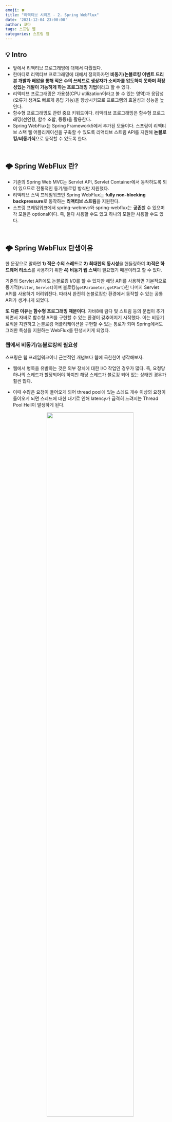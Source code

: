 ```yaml
---
emoji: 🍀
title: "리액티브 시리즈 - 2. Spring WebFlux"
date: '2021-12-04 23:00:00'
author: 코다
tags: 스프링 웹 
categories: 스프링 웹
---
```


## 💡 Intro

- 앞에서 리액티브 프로그래밍에 대해서 다뤘었다.
- 한마디로 리액티브 프로그래밍에 대해서 정의하자면 **비동기/논블로킹 이벤트 드리븐 개발과 배압을 통해 적은 수의 쓰레드로 생상자가 소비자를 압도하지 못하며 확장성있는 개발이 가능하게 하는 프로그래밍 기법**이라고 할 수 있다.
- 리액티브 프로그래밍은 가용성(CPU utilization이라고 볼 수 있는 영역)과 응답성(오류가 생겨도 빠르게 응답 가능)을 향상시키므로 프로그램의 효율성과 성능을 높인다.
- 함수형 프로그래밍도 관련 중요 키워드이다. 리액티브 프로그래밍은 함수형 프로그래밍(선언형, 함수 조합, 등등)을 활용한다.
- Spring WebFlux는 Spring Framework5에서 추가된 모듈이다. 스프링이 리액티브 스택 웹 어플리케이션을 구축할 수 있도록 리액티브 스트림 API를 지원해 **논블로킹/비동기식**으로 동작할 수 있도록 한다.

<br> 

## 🌩 Spring WebFlux 란?

- 기존의 Spring Web MVC는 Servlet API, Servlet Container에서 동작하도록 되어 있으므로 전통적인 동기/블로킹 방식만 지원했다.
- 리액티브 스택 프레임워크인 Spring WebFlux는 **fully non-blocking backpressure**로 동작하는 **리액티브 스트림**을 지원한다.
- 스프링 프레임워크에서 spring-webmvc와 spring-webflux는 **공존**할 수 있으며 각 모듈은 optional이다. 즉, 둘다 사용할 수도 있고 하나의 모듈만 사용할 수도 있다.

<br> 

## 🌩 Spring WebFlux 탄생이유

한 문장으로 말하면 **1) 적은 수의 스레드**로 **2) 최대한의 동시성**을 핸들링하여 **3)적은 하드웨어 리소스**를 사용하기 위한 **4) 비동기 웹 스택**이 필요했기 때문이라고 할 수 있다. 

기존의 Servlet API에도 논블로킹 I/O를 할 수 있지만 해당 API를 사용하면 기본적으로 동기적(`Filter`, `Servlet`)이며 블로킹(`getParameter`, `getPart`)한 나머지 Servlet API를 사용하기 어려워진다. 따라서 완전히 논블로킹한 환경에서 동작할 수 있는 공통 API가 생겨나게 되었다. 

**또 다른 이유는 함수형 프로그래밍 때문이다.** 자바8에 람다 및 스트림 등의 문법이 추가되면서 자바로 함수형 API를 구현할 수 있는 환경이 갖추어지기 시작했다. 이는 비동기 로직을 지원하고 논블로킹 어플리케이션을 구현할 수 있는 통로가 되며 Spring에서도 그러한 특성을 지원하는 WebFlux를 탄생시키게 되었다. 

### 웹에서 비동기/논블로킹의 필요성

스프링은 웹 프레임워크이니 근본적인 개념보다 웹에 국한한여 생각해보자.

- 웹에서 병목을 유발하는 것은 외부 장치에 대한 I/O 작업인 경우가 많다. 즉, 요청당 하나의 스레드가 할당되어야 하지만 해당 스레드가 블로킹 되어 있는 상태인 경우가 훨씬 많다.
- 이때 수많은 요청이 들어오게 되어 thread pool에 있는 스레드 개수 이상의 요청이 들어오게 되면 스레드에 대한 대기로 인해 latency가 급격히 느려지는 Thread Pool Hell이 발생하게 된다.

    <p align="center"><img width="75%" src="https://user-images.githubusercontent.com/63405904/144712817-0bea67a0-5be8-4f10-b403-19e09721a383.png"></p>
    
- 그렇다고 스레드를 추가로 생성하는 것은 오버헤드가 큰 작업이며 잦은 context switching으로 오히려 CPU utilization이 떨어져 비효율이 발생한다.
- 따라서 적은 수의 스레드로 동시성을 높이기 위해서는 스레드가 블로킹 되어 있지 않고 외부 I/O 작업이 일어날 때 필요한 다른 작업을 수행하도록 해야한다.
- 점점 더 MSA가 대두되면서 다수의 마이크로서비스로 분리되어 서비스간 메시지 통신을 하는 경우가 잦아졌다. 이런 외부 통신이 많아진 만큼 이 모든 요청을 동기/블로킹 방식으로 처리하면 동시성이 떨어지게 된다.
- 따라서 비동기/논블로킹 형식의 프로그래밍의 필요성이 더욱 강조되기 시작한다.

<br> 

## 🌩 Spring MVC vs. Spring WebFlux

### 구체적으로 어떻게 더 좋은 걸까?

우선 동기/비동기, 블록/논블록에 대한 기본적인 이해가 있다는 것을 전제하에 설명한다. 비동기/논블록 방식이 적용되면 여러 외부 I/O 작업이나 API 호출이 필요할 때 각 경과시간의 합 만큼의 시간이 소요된다. 하지만 비동기/논블록 방식이 적용되는 리액티브라면 각 경과시간 중 최대시간 만큼의 시간이 소요된다. 

어떻게 이런 효과를 (적은 스레드를 가지고!!) 내는지 이해하기 위해서는 리액티브에 빠질 수 없는 키워드인 **event-driven**을 잘 이해해야한다. 일반적으로 event-driven이라고 한다면 다음 그림을 떠올리면 된다. 

<p align="center"><img width="75%" src="https://user-images.githubusercontent.com/63405904/144712827-31460842-a91c-4d90-a53d-91eb797c6421.png"></p>

주 업무를 하는 주체는 Event loop, Events, Event Handlers이다. 사용자나 외부 요인에 의해 이벤트가 발생하면 이벤트 루프는 해당 이벤트를 받아서 관리하고 알맞은 핸들러에 넘기는 역할을 한다. 핸들러는 해당 이벤트를 처리한다. 

여기서 Event loop는 적은 스레드를 가지고 운용할 수 있다. 따라서 이전에는 각 이벤트에 대한 스레드가 각각 필요했다면 event-driven 형태에선 아무리 이벤트가 많이 발생하더라도 스레드 풀에 있는 적정량의 스레드(주로 CPU 코어 개수거나 두배)로 관리 및 처리할 수 있다. 

번외로 event-driven의 탄생이유에 대해서 말해보자면, 이전에는 예상 가능하게 순차적으로 프로그래밍 진행되곤 했다. 하지만 최근이 GUI가 발전하고 점점 더 사용자와의 인터랙션이 많아지면서 제어할 수 없는 유저 이벤트가 많아지면서 이런 방식이 생겨나고 많이 사용되게 되었다. 

### Spring WebFlux 구조

<p align="center"><img width="75%" src="https://user-images.githubusercontent.com/63405904/144713050-4d280534-1b6c-43c6-8bd1-fa37d4f7fa31.png"></p>

전반적인 Spring WebFlux의 구조를 보면서 리액티브 프로그래밍이 어떻게 적용되었는지 살펴보자. 

사용자 요청이 들어오면 Event loop를 통해서 event가 되어 관리가 된다. 이때 하나의 요청에 하나의 스레드가 배정되는 것이 아니라 적은 스레드로 이벤트 루프에서 관리할 수 있다. 이후 이벤트는 비동기/논블록으로 연산을 처리한다. 연산이 끝나면 콜백 함수로 처리하고 응답한다.

이렇게 Spring WebFlux는 더 효율적으로 I/O를 제어하여 좋은 성능을 낸다. 앞서 언급했던 점점 더 MSA 추세로 여러 서비스가 네트워크 호출을 해야하는 시기에는 더욱 효율적일 수 있다. 

주의해야할 점은 한 곳이라도 동기/블로킹이 되는 곳이 있다면 아무런 효용이 없다는 것이다. 결국 동기/블로킹 호출하는 API에서 병목이 일어나기 때문이다. 

현재 Spring WebFlux의 WebClient로 외부 API를 리액티브 방식으로 처리할 수 있지만 여전히 DB connection과 관련해서는 논블로킹 라이브러리가 많이 사용되고 있지 않다. (R2DBC, jasync sql 등등이 개발중이라고 한다.) 

<br> 

## 🌩 Spring WebFlux 무조건 좋을까?

당연한 이야기겠지만 Spring WebFlux가 무조건 좋지는 않다. (개발에 트레이드 오프는 항상 있으므로!) 그럼 언제 무엇을 쓰는 것이 좋을까? 정답은 없지만 스프링 공식문서에 Spring MVC와 WebFlux를 비교하고 설명한 포인트들을 짚어보자. 

아래 그림은 두개의 공통점과 차이점을 표현한 다이어그램이다. 

<p align="center"><img width="75%" src="https://user-images.githubusercontent.com/63405904/144713072-84bc054d-8073-4090-b2c9-3433ad45db2b.png"></p>

스프링 공식문서에서는 몇가지 상황에 어떠한 것을 제안하는지 적혀있다. 

- 우선 Spring MVC로 어플리케이션이 정상동작하면 굳이 바꿀필요는 없다. 명령형 프로그래밍은 개발하기도, 이해하기도, 디버깅하기도 더 좋다. 즉, 생산성이 더 좋다는 것이다. 리액티브 개념은 이제 막 발전중이기 때문에 기존의 명령형에 비해 라이브러리도 부족하다.
- 만일 자바8의 람다나 코틀린을 사용하는 가벼운 함수형 웹 프레임워크에 관심이 있다면 WebFlux는 좋은 선택이다. WebFlux는 작은 어플리케이션이나 복잡하지 않은 요구사항을 구현한 마이크로서비스에 적합하다.
- MSA에서는 각 어플리케이션이 Spring MVC나 Spring WebFlux를 혼합해서 사용하고 있을 수 있다. 어노테이션 기반의 프로그래밍 모델은 위 두 프레임워크를 재사용하기도 편하게 해준다.
- 어느 어플리케이션에 무엇을 쓸지 헷갈린다면 가장 간단한 방법은 의존성을 체크해보는 것이다. 만일 플로킹 persistence API의 일종인 JPA, JDBC 등을 사용하거나 블로킹 네트워크 API를 사용하고 있다면 Spring MVC가 더 적합하다. 물론 Reactor나 RxJava등을 통해 블로킹 작업을 별도의 스레드에서 처리하도록 하는 것이 가능하지만 여전히 논블로킹 웹 스택의 장점을 온전히 활용하지 못하는 경우다.
- 만일 지금 Spring MVC 어플리케이션을 쓰고 있고 외부 API를 호출해야 한다면 리액티브 `webClient`를 활용해보는 것을 추천한다. 각 요청에 대한 latency가 향상되며 그 장점이 극대화된다.
- 스프링 공식 문서에 이런 내용도 있어서 놀랐다. 공식문서에 따르면 만일 팀에서 적용하고자 한다면 논블로킹이나 선언형 프로그래밍으로 전환하기 위해서는 매우 가파른 러닝커브가 존재한다는 것을 염두해두라고 한다.
    
우선 가장 효율적으로 전환하는 방식은 현재 구조에서 reactive한 `webClient` 부터 적용해보는 것이다. 그리고 나서 점진적으로 적용을 시작하고 변화로부터 얻는 효용을 계산해보기를 추천한다. 공식문서에서 말하기를 "예상하건데 어플리케이션 전반적인 측면에서 논블로킹 선언형으로의 전환은 불필요할 것이다" 라고 언급한다. 따라서 만일 전환으로 인한 분명한 효용이 눈에 보이지 않거든 우선 논블로킹 I/O가 어떻게 동작하는지부터 공부하기를 추천한다. 
    
<p align="center"><img width="75%" src="https://user-images.githubusercontent.com/63405904/144713083-097806d8-8c1a-4a39-a480-9704274c4bc4.png"></p>

다음 [링크](https://dzone.com/articles/raw-performance-numbers-spring-boot-2-webflux-vs-s)에서는 Springboot와 webFlux의 성능을 측정해 보았다. 초반에 성능이 비슷한 구간이 분명히 있다. 만일 지금 환경이 그 구간이라면 전환은 불필요하다. 오히려 단점이 될 수 있는 것이 기존의 방식은 매우 직관적으고 코드를 작성하고, 디버깅하고, 이해하기 쉽기 때문에 생상성 측면에서 훨씬 뛰어나다. 

<br> 

## 🛋 느낀 점

- 먼저, 스프링 공식문서는 매우 친절하다!!
- 리액티브에 대해서 나름 깊이(힘들게) 공부하고 난 뒤에 WebFlux에 대해서 다시보니 좀 이해가 되는 것 같다.
- 그래서 여기서 러닝커브가 높으므로 이것이 생산성을 떨어뜨릴 수 있으므로 반드시 꼭 필요한 효용성이 눈에 보일 때 적용하라고 한 것이 무엇보다 많이 와닿았다.
- 점점 더 요청이 많아지고 Thread pool의 스레드가 부족하니 나온 해결책이라는 배경을 알게되니 굉장히 흥미로웠다. 불편함을 찾고 문제를 해결하는 것이 멋있다고 느껴졌다.
- 나는 기술로 불편을 해결한 적이 있나 하는 고민을 요즘 많이 하게 된다. 비생산적이고 비효율적인 환경이나 루틴을 문제의식 없이 받아드리기 보다 적극적으로 해결해보자는 생각이 든다.
- 번외로 [Reactive Manifesto](https://www.reactivemanifesto.org/) 내용과 내장되어 있는 용어집도 정리해보고 싶다 🙌
- 처음에 정말 이해가 안갔는데.... 일단 계속 또 보고 또 보고 또 보면 결국 이해가 되는구나 ...💦

<br> 
<br> 

**[참고자료]**

- [https://heeyeah.github.io/spring/2020-02-29-web-flux/](https://heeyeah.github.io/spring/2020-02-29-web-flux/)
- [https://docs.spring.io/spring-framework/docs/current/reference/html/web-reactive.html](https://docs.spring.io/spring-framework/docs/current/reference/html/web-reactive.html)
- [https://www.baeldung.com/spring-webflux](https://www.baeldung.com/spring-webflux)
- [https://alwayspr.tistory.com/44](https://alwayspr.tistory.com/44)
- [https://deepakpol.wordpress.com/2015/09/29/event-driven-and-reactive-architecture/](https://deepakpol.wordpress.com/2015/09/29/event-driven-and-reactive-architecture/)
- [https://dzone.com/articles/raw-performance-numbers-spring-boot-2-webflux-vs-s](https://dzone.com/articles/raw-performance-numbers-spring-boot-2-webflux-vs-s)
- [https://juneyr.dev/reactive-programming](https://juneyr.dev/reactive-programming)

```toc
```
